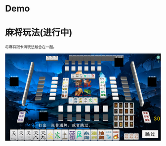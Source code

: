 # Demo


# 麻将玩法(进行中)
    将麻将跟卡牌玩法融合在一起。
![麻将](https://github.com/lixiaozi11/Demo/blob/main/%E9%BA%BB%E5%B0%86.png)

